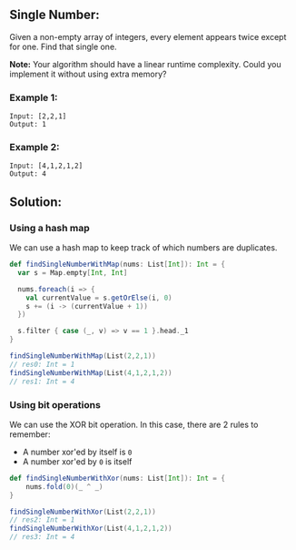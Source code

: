 ## Single Number:

Given a non-empty array of integers, every element appears twice except for one. Find that single one.

**Note:** Your algorithm should have a linear runtime complexity. Could you implement it without using extra memory?

### Example 1:

```
Input: [2,2,1]
Output: 1
```

### Example 2:

```
Input: [4,1,2,1,2]
Output: 4
```

## Solution:

### Using a hash map

We can use a hash map to keep track of which numbers are duplicates.

```scala
def findSingleNumberWithMap(nums: List[Int]): Int = {
  var s = Map.empty[Int, Int]

  nums.foreach(i => {
    val currentValue = s.getOrElse(i, 0)
    s += (i -> (currentValue + 1))
  })

  s.filter { case (_, v) => v == 1 }.head._1
}
```

```scala
findSingleNumberWithMap(List(2,2,1))
// res0: Int = 1
findSingleNumberWithMap(List(4,1,2,1,2))
// res1: Int = 4
```

### Using bit operations

We can use the XOR bit operation. In this case, there are 2 rules to remember:

- A number xor'ed by itself is `0`
- A number xor'ed by `0` is itself 

```scala
def findSingleNumberWithXor(nums: List[Int]): Int = {
    nums.fold(0)(_ ^ _)
}
```

```scala
findSingleNumberWithXor(List(2,2,1))
// res2: Int = 1
findSingleNumberWithXor(List(4,1,2,1,2))
// res3: Int = 4
```
